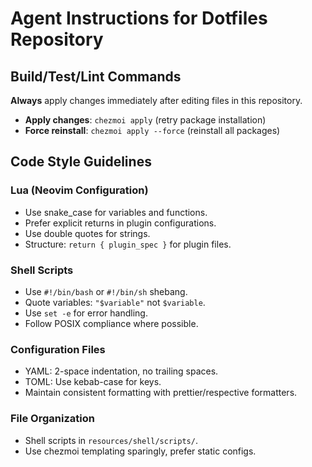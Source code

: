 # Agent Instructions for Dotfiles Repository

## Build/Test/Lint Commands

**Always** apply changes immediately after editing files in this repository.

- **Apply changes**: `chezmoi apply` (retry package installation)
- **Force reinstall**: `chezmoi apply --force` (reinstall all packages)

## Code Style Guidelines

### Lua (Neovim Configuration)

- Use snake_case for variables and functions.
- Prefer explicit returns in plugin configurations.
- Use double quotes for strings.
- Structure: `return { plugin_spec }` for plugin files.

### Shell Scripts

- Use `#!/bin/bash` or `#!/bin/sh` shebang.
- Quote variables: `"$variable"` not `$variable`.
- Use `set -e` for error handling.
- Follow POSIX compliance where possible.

### Configuration Files

- YAML: 2-space indentation, no trailing spaces.
- TOML: Use kebab-case for keys.
- Maintain consistent formatting with prettier/respective formatters.

### File Organization

- Shell scripts in `resources/shell/scripts/`.
- Use chezmoi templating sparingly, prefer static configs.
